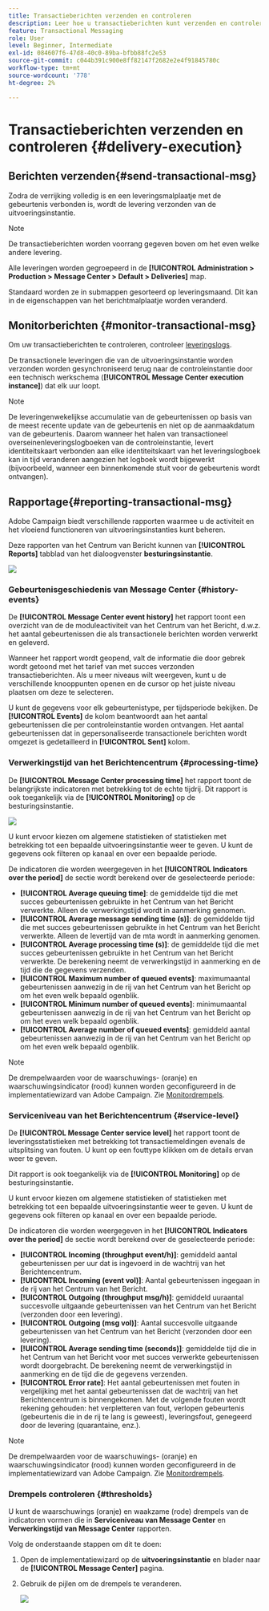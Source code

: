 ```yaml
---
title: Transactieberichten verzenden en controleren
description: Leer hoe u transactieberichten kunt verzenden en controleren
feature: Transactional Messaging
role: User
level: Beginner, Intermediate
exl-id: 084607f6-47d8-40c0-89ba-bfbb88fc2e53
source-git-commit: c044b391c900e8ff82147f2682e2e4f91845780c
workflow-type: tm+mt
source-wordcount: '778'
ht-degree: 2%

---
```


# Transactieberichten verzenden en controleren {#delivery-execution}

## Berichten verzenden{#send-transactional-msg}

Zodra de verrijking volledig is en een leveringsmalplaatje met de gebeurtenis verbonden is, wordt de levering verzonden van de uitvoeringsinstantie.

>[!NOTE]
>
>De transactieberichten worden voorrang gegeven boven om het even welke andere levering.

Alle leveringen worden gegroepeerd in de **[!UICONTROL Administration > Production > Message Center > Default > Deliveries]** map.

Standaard worden ze in submappen gesorteerd op leveringsmaand. Dit kan in de eigenschappen van het berichtmalplaatje worden veranderd.

## Monitorberichten {#monitor-transactional-msg}

Om uw transactieberichten te controleren, controleer [leveringslogs](send.md).

De transactionele leveringen die van de uitvoeringsinstantie worden verzonden worden gesynchroniseerd terug naar de controleinstantie door een technisch werkschema (**[!UICONTROL Message Center execution instance]**) dat elk uur loopt.

>[!NOTE]
>
>De leveringenwekelijkse accumulatie van de gebeurtenissen op basis van de meest recente update van de gebeurtenis en niet op de aanmaakdatum van de gebeurtenis. Daarom wanneer het halen van transactioneel overseinenleveringslogboeken van de controleinstantie, levert identiteitskaart verbonden aan elke identiteitskaart van het leveringslogboek kan in tijd veranderen aangezien het logboek wordt bijgewerkt (bijvoorbeeld, wanneer een binnenkomende stuit voor de gebeurtenis wordt ontvangen).

<!--
To monitor the activity and running of the execution instance(s), see [Transactional messaging reports](transactional-messaging-reports.md).-->

## Rapportage{#reporting-transactional-msg}

Adobe Campaign biedt verschillende rapporten waarmee u de activiteit en het vloeiend functioneren van uitvoeringsinstanties kunt beheren.

Deze rapporten van het Centrum van Bericht kunnen van **[!UICONTROL Reports]** tabblad van het dialoogvenster **besturingsinstantie**.

![](assets/mc-reports.png)

### Gebeurtenisgeschiedenis van Message Center {#history-events}

De **[!UICONTROL Message Center event history]** het rapport toont een overzicht van de de moduleactiviteit van het Centrum van het Bericht, d.w.z. het aantal gebeurtenissen die als transactionele berichten worden verwerkt en geleverd.

Wanneer het rapport wordt geopend, valt de informatie die door gebrek wordt getoond met het tarief van met succes verzonden transactieberichten. Als u meer niveaus wilt weergeven, kunt u de verschillende knooppunten openen en de cursor op het juiste niveau plaatsen om deze te selecteren.

U kunt de gegevens voor elk gebeurtenistype, per tijdsperiode bekijken. De **[!UICONTROL Events]** de kolom beantwoordt aan het aantal gebeurtenissen die per controleinstantie worden ontvangen. Het aantal gebeurtenissen dat in gepersonaliseerde transactionele berichten wordt omgezet is gedetailleerd in **[!UICONTROL Sent]** kolom.


### Verwerkingstijd van het Berichtencentrum {#processing-time}

De **[!UICONTROL Message Center processing time]** het rapport toont de belangrijkste indicatoren met betrekking tot de echte tijdrij. Dit rapport is ook toegankelijk via de **[!UICONTROL Monitoring]** op de besturingsinstantie.

![](assets/mc-processing-time-report.png)

U kunt ervoor kiezen om algemene statistieken of statistieken met betrekking tot een bepaalde uitvoeringsinstantie weer te geven. U kunt de gegevens ook filteren op kanaal en over een bepaalde periode.

De indicatoren die worden weergegeven in het **[!UICONTROL Indicators over the period]** de sectie wordt berekend over de geselecteerde periode:

* **[!UICONTROL Average queuing time]**: de gemiddelde tijd die met succes gebeurtenissen gebruikte in het Centrum van het Bericht verwerkte. Alleen de verwerkingstijd wordt in aanmerking genomen.
* **[!UICONTROL Average message sending time (s)]**: de gemiddelde tijd die met succes gebeurtenissen gebruikte in het Centrum van het Bericht verwerkte. Alleen de levertijd van de mta wordt in aanmerking genomen.
* **[!UICONTROL Average processing time (s)]**: de gemiddelde tijd die met succes gebeurtenissen gebruikte in het Centrum van het Bericht verwerkte. De berekening neemt de verwerkingstijd in aanmerking en de tijd die de gegevens verzenden.
* **[!UICONTROL Maximum number of queued events]**: maximumaantal gebeurtenissen aanwezig in de rij van het Centrum van het Bericht op om het even welk bepaald ogenblik.
* **[!UICONTROL Minimum number of queued events]**: minimumaantal gebeurtenissen aanwezig in de rij van het Centrum van het Bericht op om het even welk bepaald ogenblik.
* **[!UICONTROL Average number of queued events]**: gemiddeld aantal gebeurtenissen aanwezig in de rij van het Centrum van het Bericht op om het even welk bepaald ogenblik.

>[!NOTE]
>
>De drempelwaarden voor de waarschuwings- (oranje) en waarschuwingsindicator (rood) kunnen worden geconfigureerd in de implementatiewizard van Adobe Campaign. Zie [Monitordrempels](#thresholds).



### Serviceniveau van het Berichtencentrum {#service-level}

De **[!UICONTROL Message Center service level]** het rapport toont de leveringsstatistieken met betrekking tot transactiemeldingen evenals de uitsplitsing van fouten. U kunt op een fouttype klikken om de details ervan weer te geven.

Dit rapport is ook toegankelijk via de **[!UICONTROL Monitoring]** op de besturingsinstantie.

U kunt ervoor kiezen om algemene statistieken of statistieken met betrekking tot een bepaalde uitvoeringsinstantie weer te geven. U kunt de gegevens ook filteren op kanaal en over een bepaalde periode.

De indicatoren die worden weergegeven in het **[!UICONTROL Indicators over the period]** de sectie wordt berekend over de geselecteerde periode:

* **[!UICONTROL Incoming (throughput event/h)]**: gemiddeld aantal gebeurtenissen per uur dat is ingevoerd in de wachtrij van het Berichtencentrum.
* **[!UICONTROL Incoming (event vol)]**: Aantal gebeurtenissen ingegaan in de rij van het Centrum van het Bericht.
* **[!UICONTROL Outgoing (throughput msg/h)]**: gemiddeld uuraantal succesvolle uitgaande gebeurtenissen van het Centrum van het Bericht (verzonden door een levering).
* **[!UICONTROL Outgoing (msg vol)]**: Aantal succesvolle uitgaande gebeurtenissen van het Centrum van het Bericht (verzonden door een levering).
* **[!UICONTROL Average sending time (seconds)]**: gemiddelde tijd die in het Centrum van het Bericht voor met succes verwerkte gebeurtenissen wordt doorgebracht. De berekening neemt de verwerkingstijd in aanmerking en de tijd die de gegevens verzenden.
* **[!UICONTROL Error rate]**: Het aantal gebeurtenissen met fouten in vergelijking met het aantal gebeurtenissen dat de wachtrij van het Berichtencentrum is binnengekomen. Met de volgende fouten wordt rekening gehouden: het verpletteren van fout, verlopen gebeurtenis (gebeurtenis die in de rij te lang is geweest), leveringsfout, genegeerd door de levering (quarantaine, enz.).

>[!NOTE]
>
>De drempelwaarden voor de waarschuwings- (oranje) en waarschuwingsindicator (rood) kunnen worden geconfigureerd in de implementatiewizard van Adobe Campaign. Zie [Monitordrempels](#thresholds).

### Drempels controleren {#thresholds}

U kunt de waarschuwings (oranje) en waakzame (rode) drempels van de indicatoren vormen die in **Serviceniveau van Message Center** en **Verwerkingstijd van Message Center** rapporten.

Volg de onderstaande stappen om dit te doen:

1. Open de implementatiewizard op de **uitvoeringsinstantie** en blader naar de **[!UICONTROL Message Center]** pagina.
1. Gebruik de pijlen om de drempels te veranderen.

   ![](assets/mc-thresholds.png)

